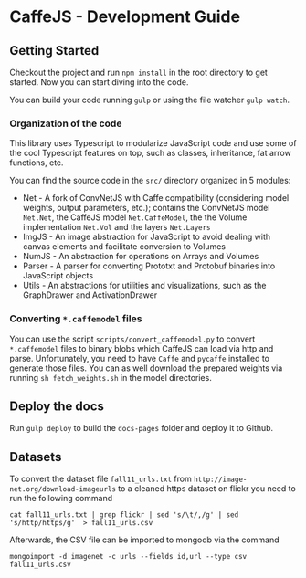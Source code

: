 # CaffeJS - Development Guide

## Getting Started

Checkout the project and run `npm install` in the root directory to get started. Now you can start diving into the code.

You can build your code running `gulp` or using the file watcher `gulp watch`.

### Organization of the code

This library uses Typescript to modularize JavaScript code and use some of the cool Typescript features on top, such as classes, inheritance, fat arrow functions, etc.

You can find the source code in the `src/` directory organized in 5 modules:

* Net - A fork of ConvNetJS with Caffe compatibility (considering model weights, output parameters, etc.); contains the ConvNetJS model `Net.Net`, the CaffeJS model `Net.CaffeModel`, the the Volume implementation `Net.Vol` and the layers `Net.Layers`
* ImgJS - An image abstraction for JavaScript to avoid dealing with canvas elements and facilitate conversion to Volumes
* NumJS - An abstraction for operations on Arrays and Volumes
* Parser - A parser for converting Prototxt and Protobuf binaries into JavaScript objects
* Utils - An abstractions for utilities and visualizations, such as the GraphDrawer and ActivationDrawer

### Converting `*.caffemodel` files

You can use the script `scripts/convert_caffemodel.py` to convert `*.caffemodel` files to binary blobs which CaffeJS can load via http and parse. Unfortunately, you need to have `Caffe` and `pycaffe` installed to generate those files. You can as well download the prepared weights via running  `sh fetch_weights.sh` in the model directories.

## Deploy the docs

Run `gulp deploy` to build the `docs-pages` folder and deploy it to Github.

## Datasets

To convert the dataset file `fall11_urls.txt` from `http://image-net.org/download-imageurls` to a cleaned https dataset on flickr you need to run the following command

```
cat fall11_urls.txt | grep flickr | sed 's/\t/,/g' | sed 's/http/https/g'  > fall11_urls.csv
```

Afterwards, the CSV file can be imported to mongodb via the command

```
mongoimport -d imagenet -c urls --fields id,url --type csv fall11_urls.csv
```